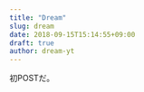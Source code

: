 ```yaml
---
title: "Dream"
slug: dream
date: 2018-09-15T15:14:55+09:00
draft: true
author: dream-yt
---
```


初POSTだ。
